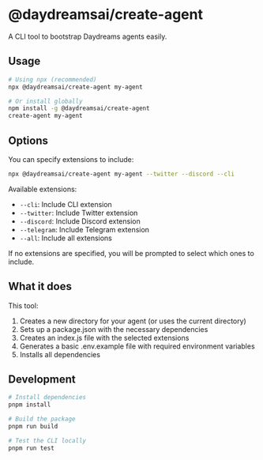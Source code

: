# @daydreamsai/create-agent

A CLI tool to bootstrap Daydreams agents easily.

## Usage

```bash
# Using npx (recommended)
npx @daydreamsai/create-agent my-agent

# Or install globally
npm install -g @daydreamsai/create-agent
create-agent my-agent
```

## Options

You can specify extensions to include:

```bash
npx @daydreamsai/create-agent my-agent --twitter --discord --cli
```

Available extensions:

- `--cli`: Include CLI extension
- `--twitter`: Include Twitter extension
- `--discord`: Include Discord extension
- `--telegram`: Include Telegram extension
- `--all`: Include all extensions

If no extensions are specified, you will be prompted to select which ones to include.

## What it does

This tool:

1. Creates a new directory for your agent (or uses the current directory)
2. Sets up a package.json with the necessary dependencies
3. Creates an index.js file with the selected extensions
4. Generates a basic .env.example file with required environment variables
5. Installs all dependencies

## Development

```bash
# Install dependencies
pnpm install

# Build the package
pnpm run build

# Test the CLI locally
pnpm run test
```
